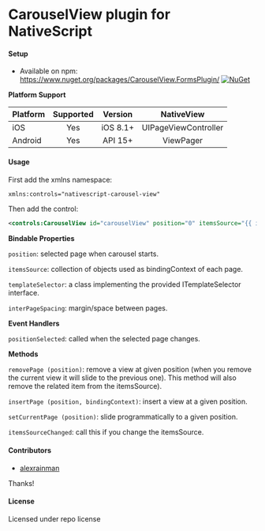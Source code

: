 # CarouselView plugin for NativeScript

#### Setup
* Available on npm: https://www.nuget.org/packages/CarouselView.FormsPlugin/ [![NuGet](https://img.shields.io/nuget/v/CarouselView.FormsPlugin.svg?label=NuGet)](https://www.nuget.org/packages/CarouselView.FormsPlugin/)

**Platform Support**

|Platform|Supported|Version|NativeView|
| ------------------- | :-----------: | :-----------: | :------------------: |
|iOS|Yes|iOS 8.1+|UIPageViewController|
|Android|Yes|API 15+|ViewPager|

#### Usage

First add the xmlns namespace:

```xml
xmlns:controls="nativescript-carousel-view"
```

Then add the control:

```xml
<controls:CarouselView id="carouselView" position="0" itemsSource="{{ itemsSource }}" templateSelector="{{ templateSelector }}"/>
```

**Bindable Properties**

```position```: selected page when carousel starts.

```itemsSource```: collection of objects used as bindingContext of each page.

```templateSelector```: a class implementing the provided ITemplateSelector interface.

```interPageSpacing```: margin/space between pages.

**Event Handlers**

```positionSelected```: called when the selected page changes.

**Methods**

```removePage (position)```: remove a view at given position (when you remove the current view it will slide to the previous one). This method will also remove the related item from the itemsSource).

```insertPage (position, bindingContext)```: insert a view at a given position.

```setCurrentPage (position)```: slide programmatically to a given position.

```itemsSourceChanged```: call this if you change the itemsSource.

#### Contributors
* [alexrainman](https://github.com/alexrainman)

Thanks!

#### License
Licensed under repo license

